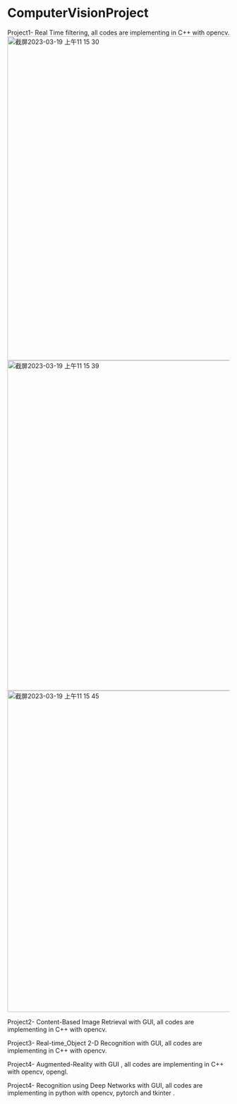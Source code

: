# ComputerVisionProject
Project1- Real Time filtering, all codes are implementing in C++ with opencv.
<img width="735" alt="截屏2023-03-19 上午11 15 30" src="https://user-images.githubusercontent.com/85655086/226198337-6fb23ca2-76cd-43fe-86a9-53249871e855.png"><img width="749" alt="截屏2023-03-19 上午11 15 39" src="https://user-images.githubusercontent.com/85655086/226198345-686c50f9-5fde-4cdf-bcc5-4bdf490d9520.png"><img width="729" alt="截屏2023-03-19 上午11 15 45" src="https://user-images.githubusercontent.com/85655086/226198348-1b674cbd-5366-4216-89eb-866944491370.png">




Project2- Content-Based Image Retrieval with GUI, all codes are implementing in C++ with opencv.

Project3- Real-time_Object 2-D Recognition with GUI, all codes are implementing in C++ with opencv.

Project4- Augmented-Reality with GUI , all codes are implementing in C++ with opencv, opengl.

Project4- Recognition using Deep Networks with GUI, all codes are implementing in python with opencv, pytorch and tkinter .
